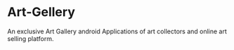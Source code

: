 # Art-Gellery
An exclusive Art Gallery android Applications of art collectors and online art selling platform.
